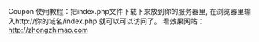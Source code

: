 Coupon
使用教程：把index.php文件下载下来放到你的服务器里,
在浏览器里输入http://你的域名/index.php
就可以可以访问了。
看效果网站：http://zhongzhimao.com
